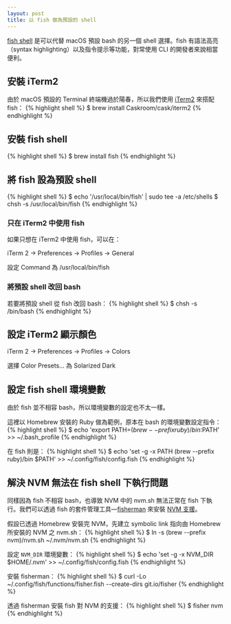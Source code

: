 ```yaml
---
layout: post
title: 以 fish 做為預設的 shell
---
```


[fish shell](https://fishshell.com/) 是可以代替 macOS 預設 bash 的另一個 shell 選擇。fish 有語法高亮（syntax highlighting）以及指令提示等功能，對常使用 CLI 的開發者來說相當便利。

## 安裝 iTerm2
由於 macOS 預設的 Terminal 終端機過於陽春，所以我們使用 [iTerm2](https://www.iterm2.com/) 來搭配 fish：
{% highlight shell %}
$ brew install Caskroom/cask/iterm2
{% endhighlight %}

## 安裝 fish shell
{% highlight shell %}
$ brew install fish
{% endhighlight %}

## 將 fish 設為預設 shell
{% highlight shell %}
$ echo '/usr/local/bin/fish' | sudo tee -a /etc/shells
$ chsh -s /usr/local/bin/fish
{% endhighlight %}

### 只在 iTerm2 中使用 fish
如果只想在 iTerm2 中使用 fish，可以在：

iTerm 2 -> Preferences -> Profiles -> General

設定 Command 為 /usr/local/bin/fish

### 將預設 shell 改回 bash
若要將預設 shell 從 fish 改回 bash：
{% highlight shell %}
$ chsh -s /bin/bash
{% endhighlight %}

## 設定 iTerm2 顯示顏色
iTerm 2 -> Preferences -> Profiles -> Colors

選擇 Color Presets… 為 Solarized Dark

## 設定 fish shell 環境變數
由於 fish 並不相容 bash，所以環境變數的設定也不太一樣。

這裡以 Homebrew 安裝的 Ruby 做為範例，原本在 bash 的環境變數設定指令：
{% highlight shell %}
$ echo 'export PATH=$(brew --prefix ruby)/bin:$PATH' >> ~/.bash_profile
{% endhighlight %}

在 fish 則是：
{% highlight shell %}
$ echo 'set -g -x PATH (brew --prefix ruby)/bin $PATH' >> ~/.config/fish/config.fish
{% endhighlight %}

## 解決 NVM 無法在 fish shell 下執行問題
同樣因為 fish 不相容 bash，也導致 NVM 中的 nvm.sh 無法正常在 fish 下執行。我們可以透過 fish 的套件管理工具—[fisherman](https://fisherman.github.io/) 來安裝 [NVM 支援](https://github.com/fisherman/nvm)。

假設已透過 Homebrew 安裝完 NVM，先建立 symbolic link 指向由 Homebrew 所安裝的 NVM 之 nvm.sh：
{% highlight shell %}
$ ln -s (brew --prefix nvm)/nvm.sh ~/.nvm/nvm.sh
{% endhighlight %}

設定 `NVM_DIR` 環境變數：
{% highlight shell %}
$ echo 'set -g -x NVM_DIR $HOME/.nvm' >> ~/.config/fish/config.fish
{% endhighlight %}

安裝 fisherman：
{% highlight shell %}
$ curl -Lo ~/.config/fish/functions/fisher.fish --create-dirs git.io/fisher
{% endhighlight %}

透過 fisherman 安裝 fish 對 NVM 的支援：
{% highlight shell %}
$ fisher nvm
{% endhighlight %}